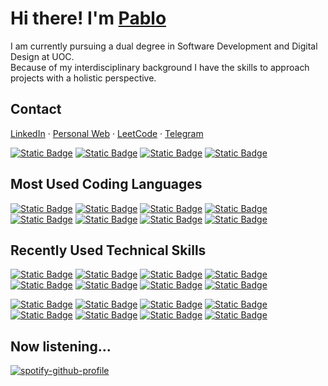 # Hi there! I'm [Pablo](https://apausa.dev)

I am currently pursuing a dual degree in Software Development and Digital Design at UOC.  
Because of my interdisciplinary background I have the skills to approach projects with a holistic perspective.

## Contact

[LinkedIn]() · [Personal Web]() · [LeetCode]() · [Telegram]()

[![Static Badge](https://img.shields.io/badge/Personal_Web-0d1117?syle=flat&logo=linktree)](https://linktree.com/apausa)
[![Static Badge](https://img.shields.io/badge/LinkedIn-0d1117?syle=flat&logo=linkedin)](https://www.linkedin.com/in/apausa/)
[![Static Badge](https://img.shields.io/badge/LeetCode-0d1117?syle=flat&logo=leetcode)](https://leetcode.com/u/apausa/)
[![Static Badge](https://img.shields.io/badge/Telegram-0d1117?syle=flat&logo=telegram)](https://t.me/pabloapausa)

## Most Used Coding Languages

[![Static Badge](https://img.shields.io/badge/Bash-0d1117?syle=flat&logo=gnubash)](https://github.com/apausa)
[![Static Badge](https://img.shields.io/badge/C-0d1117?syle=flat&logo=c)](https://github.com/apausa)
[![Static Badge](https://img.shields.io/badge/Java-0d1117?syle=flat)](https://github.com/apausa)
[![Static Badge](https://img.shields.io/badge/JavaScript-0d1117?syle=flat&logo=javascript)](https://github.com/apausa)
[![Static Badge](https://img.shields.io/badge/Python-0d1117?syle=flat&logo=python)](https://github.com/apausa)
[![Static Badge](https://img.shields.io/badge/SQL-0d1117?syle=flat)](https://github.com/apausa)
[![Static Badge](https://img.shields.io/badge/TypeScript-0d1117?syle=flat&logo=typescript)](https://github.com/apausa)
[![Static Badge](https://img.shields.io/badge/Kotlin-0d1117?syle=flat&logo=kotlin)](https://github.com/apausa)

## Recently Used Technical Skills

[![Static Badge](https://img.shields.io/badge/Angular-0d1117?syle=flat&logo=angular)](https://github.com/apausa)
[![Static Badge](https://img.shields.io/badge/CSS-0d1117?syle=flat&logo=css3)](https://github.com/apausa)
[![Static Badge](https://img.shields.io/badge/D3.js-0d1117?syle=flat&logo=d3dotjs)](https://github.com/apausa)
[![Static Badge](https://img.shields.io/badge/Figma-0d1117?syle=flat&logo=figma)](https://github.com/apausa)
[![Static Badge](https://img.shields.io/badge/Git-0d1117?syle=flat&logo=git)](https://github.com/apausa)
[![Static Badge](https://img.shields.io/badge/HTML-0d1117?syle=flat&logo=html5)](https://github.com/apausa)
[![Static Badge](https://img.shields.io/badge/Linux-0d1117?syle=flat&logo=linux)](https://github.com/apausa)
[![Static Badge](https://img.shields.io/badge/Next.js-0d1117?syle=flat&logo=nextdotjs)](https://github.com/apausa)

[![Static Badge](https://img.shields.io/badge/Node.js-0d1117?syle=flat&logo=nodedotjs)](https://github.com/apausa)
[![Static Badge](https://img.shields.io/badge/PostgreSQL-0d1117?syle=flat&logo=postgresql)](https://github.com/apausa)
[![Static Badge](https://img.shields.io/badge/React.js-0d1117?syle=flat&logo=react)](https://github.com/apausa)
[![Static Badge](https://img.shields.io/badge/React_Native-0d1117?syle=flat&logo=react)](https://github.com/apausa)
[![Static Badge](https://img.shields.io/badge/Redux.js-0d1117?syle=flat&logo=redux)](https://github.com/apausa)
[![Static Badge](https://img.shields.io/badge/RxJS-0d1117?syle=flat)](https://github.com/apausa)
[![Static Badge](https://img.shields.io/badge/Spring_Boot-0d1117?syle=flat&logo=springboot)](https://github.com/apausa)
[![Static Badge](https://img.shields.io/badge/Vue.js-0d1117?syle=flat&logo=vuedotjs)](https://github.com/apausa)

## Now listening...

[![spotify-github-profile](https://spotify-github-profile.kittinanx.com/api/view?uid=pabloapausa&cover_image=true&theme=natemoo-re&show_offline=true&background_color=121212&interchange=false&bar_color=53b14f&bar_color_cover=false)](https://spotify-github-profile.kittinanx.com/api/view?uid=pabloapausa&redirect=true)
